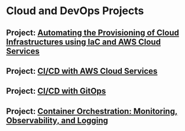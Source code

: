 # Cloud and DevOps Projects

## Project: [Automating the Provisioning of Cloud Infrastructures using IaC and AWS Cloud Services](https://github.com/Mregojos/Cloud-Infrastructures)

## Project: [CI/CD with AWS Cloud Services](https://github.com/Mregojos/CI-CD-with-Cloud-Services)

## Project: [CI/CD with GitOps](https://github.com/Mregojos/CI-CD-with-GitOps)

## Project: [ Container Orchestration: Monitoring, Observability, and Logging](https://github.com/Mregojos/Monitoring-and-Observability)

<!--
## Project: CI/CD with <another services>
* About:
* Tech Stack:

## Project: <Infrastructure as Code Projet>
* About:
* Tech Stack:

## Project: [CI/CD with Cloud COntainer Services](https://github.com/Mregojos/CI-CD-with-Cloud-Container-Services)
* About:
* Tech Stack:

## Project: [Containerization and Orchestration](https://github.com/Mregojos/Containerization-and-Orchestration)
* About:
* Tech Stack:

## Project: [Configuration Management](https://github.com/Mregojos/Configuration-Management)
* About:
* Tech Stack:



## Project: [CI/CD with GitHub Actions](https://github.com/Mregojos/CI-CD-with-GitHub-Actions)
* About:
* Tech Stack:
-->
